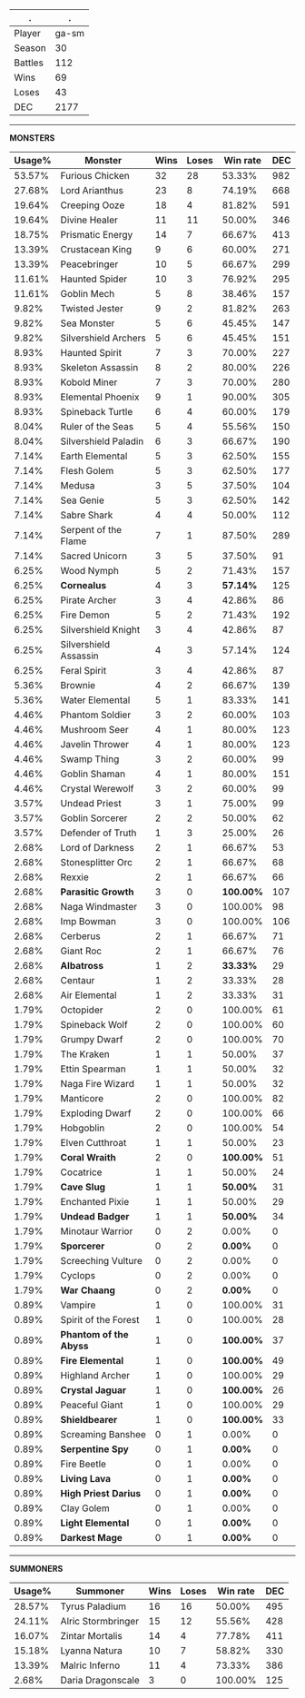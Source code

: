 .|.
|-|-
Player|ga-sm
Season|30
Battles|112
Wins|69
Loses|43
DEC|2177

---
**MONSTERS**

Usage%|Monster|Wins|Loses|Win rate|DEC|
-|-|-|-|-|-|
53.57%|Furious Chicken|32|28|53.33%|982|
27.68%|Lord Arianthus|23|8|74.19%|668|
19.64%|Creeping Ooze|18|4|81.82%|591|
19.64%|Divine Healer|11|11|50.00%|346|
18.75%|Prismatic Energy|14|7|66.67%|413|
13.39%|Crustacean King|9|6|60.00%|271|
13.39%|Peacebringer|10|5|66.67%|299|
11.61%|Haunted Spider|10|3|76.92%|295|
11.61%|Goblin Mech|5|8|38.46%|157|
9.82%|Twisted Jester|9|2|81.82%|263|
9.82%|Sea Monster|5|6|45.45%|147|
9.82%|Silvershield Archers|5|6|45.45%|151|
8.93%|Haunted Spirit|7|3|70.00%|227|
8.93%|Skeleton Assassin|8|2|80.00%|226|
8.93%|Kobold Miner|7|3|70.00%|280|
8.93%|Elemental Phoenix|9|1|90.00%|305|
8.93%|Spineback Turtle|6|4|60.00%|179|
8.04%|Ruler of the Seas|5|4|55.56%|150|
8.04%|Silvershield Paladin|6|3|66.67%|190|
7.14%|Earth Elemental|5|3|62.50%|155|
7.14%|Flesh Golem|5|3|62.50%|177|
7.14%|Medusa|3|5|37.50%|104|
7.14%|Sea Genie|5|3|62.50%|142|
7.14%|Sabre Shark|4|4|50.00%|112|
7.14%|Serpent of the Flame|7|1|87.50%|289|
7.14%|Sacred Unicorn|3|5|37.50%|91|
6.25%|Wood Nymph|5|2|71.43%|157|
6.25%|**Cornealus**|4|3|**57.14%**|125|
6.25%|Pirate Archer|3|4|42.86%|86|
6.25%|Fire Demon|5|2|71.43%|192|
6.25%|Silvershield Knight|3|4|42.86%|87|
6.25%|Silvershield Assassin|4|3|57.14%|124|
6.25%|Feral Spirit|3|4|42.86%|87|
5.36%|Brownie|4|2|66.67%|139|
5.36%|Water Elemental|5|1|83.33%|141|
4.46%|Phantom Soldier|3|2|60.00%|103|
4.46%|Mushroom Seer|4|1|80.00%|123|
4.46%|Javelin Thrower|4|1|80.00%|123|
4.46%|Swamp Thing|3|2|60.00%|99|
4.46%|Goblin Shaman|4|1|80.00%|151|
4.46%|Crystal Werewolf|3|2|60.00%|99|
3.57%|Undead Priest|3|1|75.00%|99|
3.57%|Goblin Sorcerer|2|2|50.00%|62|
3.57%|Defender of Truth|1|3|25.00%|26|
2.68%|Lord of Darkness|2|1|66.67%|53|
2.68%|Stonesplitter Orc|2|1|66.67%|68|
2.68%|Rexxie|2|1|66.67%|66|
2.68%|**Parasitic Growth**|3|0|**100.00%**|107|
2.68%|Naga Windmaster|3|0|100.00%|98|
2.68%|Imp Bowman|3|0|100.00%|106|
2.68%|Cerberus|2|1|66.67%|71|
2.68%|Giant Roc|2|1|66.67%|76|
2.68%|**Albatross**|1|2|**33.33%**|29|
2.68%|Centaur|1|2|33.33%|28|
2.68%|Air Elemental|1|2|33.33%|31|
1.79%|Octopider|2|0|100.00%|61|
1.79%|Spineback Wolf|2|0|100.00%|60|
1.79%|Grumpy Dwarf|2|0|100.00%|70|
1.79%|The Kraken|1|1|50.00%|37|
1.79%|Ettin Spearman|1|1|50.00%|32|
1.79%|Naga Fire Wizard|1|1|50.00%|32|
1.79%|Manticore|2|0|100.00%|82|
1.79%|Exploding Dwarf|2|0|100.00%|66|
1.79%|Hobgoblin|2|0|100.00%|54|
1.79%|Elven Cutthroat|1|1|50.00%|23|
1.79%|**Coral Wraith**|2|0|**100.00%**|51|
1.79%|Cocatrice|1|1|50.00%|24|
1.79%|**Cave Slug**|1|1|**50.00%**|31|
1.79%|Enchanted Pixie|1|1|50.00%|29|
1.79%|**Undead Badger**|1|1|**50.00%**|34|
1.79%|Minotaur Warrior|0|2|0.00%|0|
1.79%|**Sporcerer**|0|2|**0.00%**|0|
1.79%|Screeching Vulture|0|2|0.00%|0|
1.79%|Cyclops|0|2|0.00%|0|
1.79%|**War Chaang**|0|2|**0.00%**|0|
0.89%|Vampire|1|0|100.00%|31|
0.89%|Spirit of the Forest|1|0|100.00%|28|
0.89%|**Phantom of the Abyss**|1|0|**100.00%**|37|
0.89%|**Fire Elemental**|1|0|**100.00%**|49|
0.89%|Highland Archer|1|0|100.00%|29|
0.89%|**Crystal Jaguar**|1|0|**100.00%**|26|
0.89%|Peaceful Giant|1|0|100.00%|29|
0.89%|**Shieldbearer**|1|0|**100.00%**|33|
0.89%|Screaming Banshee|0|1|0.00%|0|
0.89%|**Serpentine Spy**|0|1|**0.00%**|0|
0.89%|Fire Beetle|0|1|0.00%|0|
0.89%|**Living Lava**|0|1|**0.00%**|0|
0.89%|**High Priest Darius**|0|1|**0.00%**|0|
0.89%|Clay Golem|0|1|0.00%|0|
0.89%|**Light Elemental**|0|1|**0.00%**|0|
0.89%|**Darkest Mage**|0|1|**0.00%**|0|

---
**SUMMONERS**

Usage%|Summoner|Wins|Loses|Win rate|DEC|
-|-|-|-|-|-|
28.57%|Tyrus Paladium|16|16|50.00%|495|
24.11%|Alric Stormbringer|15|12|55.56%|428|
16.07%|Zintar Mortalis|14|4|77.78%|411|
15.18%|Lyanna Natura|10|7|58.82%|330|
13.39%|Malric Inferno|11|4|73.33%|386|
2.68%|Daria Dragonscale|3|0|100.00%|125|
